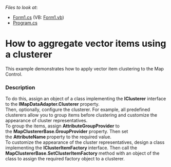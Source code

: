 <!-- default file list -->
*Files to look at*:

* [Form1.cs](./CS/ClustererSample/Form1.cs) (VB: [Form1.vb](./VB/ClustererSample/Form1.vb))
* [Program.cs](./CS/ClustererSample/Program.cs)
<!-- default file list end -->
# How to aggregate vector items using a clusterer


This example demonstrates how to apply vector item clustering to the Map Control.


<h3>Description</h3>

<p>To do this, assign an object of a class implementing the&nbsp;<strong>IClusterer</strong>&nbsp;interface to the&nbsp;<strong>IMapDataAdapter.Clusterer</strong>&nbsp;property.<br />Then, optionally, configure the clusterer. For example, all predefined clusterers allow you to group items before clustering and customize the appearance of cluster representatives.<br />To group the items, assign&nbsp;<strong>AttributeGroupProvider</strong>&nbsp;to the&nbsp;<strong>MapClustererBase.GroupProvider</strong>&nbsp;property. Then set the&nbsp;<strong>AttributeName&nbsp;</strong>property to the required value.<br />To customize the appearance of the cluster representatives, design a class implementing the&nbsp;<strong>IClusterItemFactory&nbsp;</strong>interface. Then call&nbsp;the <strong>MapClustererBase.SetClusterItemFactory&nbsp;</strong>method with an object of the class to assign the required factory object to a clusterer.</p>

<br/>



